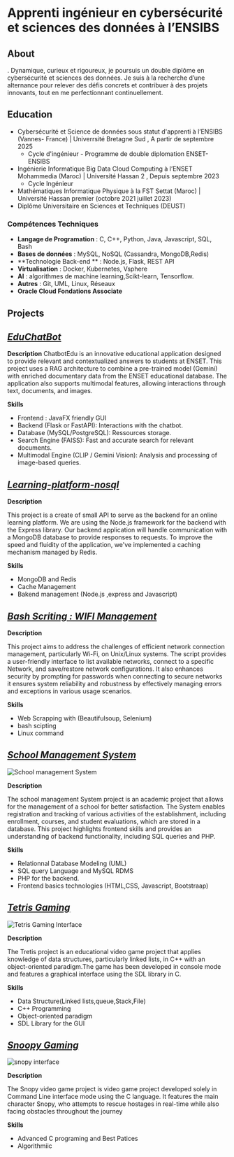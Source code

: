 # Apprenti ingénieur en cybersécurité et sciences  des données à lʼENSIBS

## About
. Dynamique, curieux et rigoureux, je poursuis un double diplôme en cybersécurité et sciences des données. Je suis à la recherche d’une alternance pour relever des défis concrets et contribuer à des projets innovants, tout en me perfectionnant continuellement.
## Education
- Cybersécurité et Science de données  sous statut d'apprenti à l’ENSIBS  (Vannes- France)  |  Univerrsité Bretagne Sud , A partir de septembre 2025
  - Cycle d'ingénieur - Programme de double diplomation ENSET-ENSIBS
- Ingénierie Informatique Big Data Cloud Computing à l’ENSET Mohammedia (Maroc) | Université Hassan 2 , Depuis septembre 2023
  - Cycle Ingénieur
- Mathématiques Informatique Physique à la FST  Settat  (Maroc) | Université Hassan premier (octobre 2021 juillet 2023)
 - Diplôme Universitaire en Sciences et Techniques (DEUST)

### Compétences Techniques
- **Langage de Programation** : C, C++, Python, Java, Javascript, SQL, Bash
- **Bases de données** : MySQL, NoSQL (Cassandra, MongoDB,Redis)
- **Technologie Back-end ** : Node.js, Flask, REST API
- **Virtualisation** : Docker, Kubernetes, Vsphere
- **AI** :  algorithmes de machine learning,Scikt-learn, Tensorflow.
- **Autres** : Git, UML, Linux, Réseaux
- **Oracle Cloud Fondations Associate**

## Projects
## [*EduChatBot*](https://github.com/YoussoufHard/chatbotEdu.git)
**Description**
ChatbotEdu is an innovative educational application designed to provide relevant and contextualized answers to students at ENSET. This project uses a RAG architecture to combine a pre-trained model (Gemini) with enriched documentary data from the ENSET educational database. The application also supports multimodal features, allowing interactions through text, documents, and images.

**Skills**
- Frontend : JavaFX friendly GUI 
- Backend (Flask or FastAPI): Interactions with the chatbot.
- Database (MySQL/PostgreSQL): Ressources storage.
- Search Engine (FAISS): Fast and accurate search for relevant documents.
- Multimodal Engine (CLIP / Gemini Vision): Analysis and processing of image-based queries.

## [*Learning-platform-nosql*](https://github.com/Believer2001/learning-platform-nosql)

**Description**

This project is   a create of  small API to serve as the backend for an online learning platform. We are using the Node.js framework for the backend with the Express library. Our backend application will handle communication with a MongoDB database to provide responses to requests. To improve the speed and fluidity of the application, we've implemented a caching mechanism managed by Redis.

**Skills**
- MongoDB and Redis
- Cache Management
- Bakend  management (Node.js ,express and Javascript)
  

## [*Bash Scriting : WIFI Management*](https://github.com/Believer2001/Bash_Script_WIFI_Management.git)

**Description**

This project aims to address the challenges of efficient network connection management, particularly Wi-Fi, on Unix/Linux systems. The script provides a user-friendly interface to list available networks, connect to a specific Network, and save/restore network configurations. It also enhances security by prompting for passwords when connecting to secure networks it ensures system reliability and robustness by effectively managing errors and exceptions in various usage scenarios.

**Skills**
- Web Scrapping with (Beautifulsoup, Selenium)
- bash scipting
- Linux command

## [*School Management System*](https://github.com/Believer2001/SchoolmanagementSystem)

![School management System](./assets/img/gestionscolarite.png)

**Description**

The school management System project is an academic project that allows for the management of a school for better satisfaction. The System enables registration and tracking of various activities of the establishment, including enrollment, courses, and student evaluations, which are stored in a database. This project highlights frontend skills and provides an understanding of backend functionality, including SQL queries and PHP. 

**Skills**

- Relationnal Database Modeling (UML)
- SQL query Language and MySQL RDMS
- PHP for the backend.
- Frontend basics technologies (HTML,CSS, Javascript, Bootstraap)
  

## [*Tetris Gaming*](https://github.com/Believer2001/Tetrise-Project)
![Tetris Gaming Interface](./assets/img/tetris.png)

**Description**

The Tretis project is an educational video game project that applies knowledge of data structures, particularly linked lists, in C++ with an object-oriented paradigm.The game has been developed in console mode and features a graphical interface using the SDL library in C.

**Skills**

- Data Structure(Linked lists,queue,Stack,File)
- C++ Programming
- Object-oriented paradigm
- SDL Library for the GUI

##  [*Snoopy Gaming*](https://github.com/Believer2001/snoopy)
![snopy interface ](./assets/img/snopy.png)

**Description**

The Snopy video game project is video game project developed solely in Command Line interface mode using the C language. It features the main character Snopy, who attempts to rescue hostages in real-time while also facing obstacles throughout the journey

**Skills**

- Advanced C  programing and Best Patices
- Algorithmiic 


